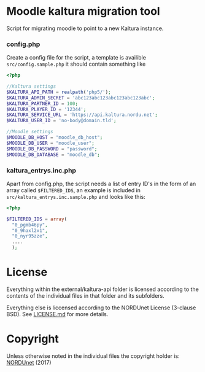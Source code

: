 # Moodle kaltura migration tool

Script for migrating moodle to point to a new Kaltura instance.

### config.php

Create a config file for the script, a template is availible
`src/config.sample.php` it should contain something like

```php
<?php

//Kaltura settings
$KALTURA_API_PATH = realpath('php5/');
$KALTURA_ADMIN_SECRET = 'abc123abc123abc123abc123abc';
$KALTURA_PARTNER_ID = 100;
$KALTURA_PLAYER_ID = '12344';
$KALTURA_SERVICE_URL = 'https://api.kaltura.nordu.net';
$KALTURA_USER_ID = 'no-body@domain.tld';

//Moodle settings
$MOODLE_DB_HOST = "moodle_db_host";
$MOODLE_DB_USER = "moodle_user";
$MOODLE_DB_PASSWORD = "password";
$MOODLE_DB_DATABASE = "moodle_db";

```

### kaltura_entrys.inc.php
Apart from config.php, the script needs a list of entry ID's in the form of an
array called `$FILTERED_IDS`, an example is included in 
`src/kaltura_entrys.inc.sample.php` and looks like this:

```php
<?php

$FILTERED_IDS = array(
  "0_pgmb46py",
  "0_9haxl2x1",
  "0_nyr95zze",
  ....
  );
```



# License

Everything within the external/kaltura-api folder is licensed according to the
contents of the individual files in that folder and its subfolders.

Everything else is liccensed according to the NORDUnet License (3-clause BSD).
See [LICENSE.md](LICENSE.md) for more details.

# Copyright

Unless otherwise noted in the individual files the copyright holder is:
[NORDUnet](http://www.nordu.net) (2017)

